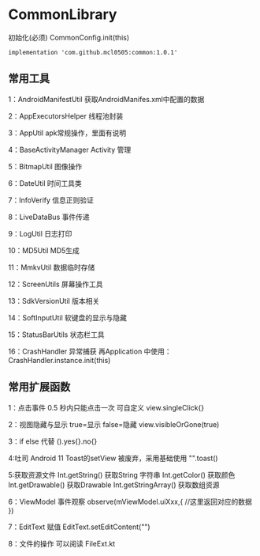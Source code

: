 # CommonLibrary
初始化(必须)
    CommonConfig.init(this)
    
    implementation 'com.github.mcl0505:common:1.0.1'
    
## 常用工具
1：AndroidManifestUtil  获取AndroidManifes.xml中配置的数据

2：AppExecutorsHelper 线程池封装

3：AppUtil  apk常规操作，里面有说明

4：BaseActivityManager  Activity 管理

5：BitmapUtil  图像操作

6：DateUtil  时间工具类

7：InfoVerify  信息正则验证

8：LiveDataBus  事件传递

9：LogUtil  日志打印

10：MD5Util  MD5生成

11：MmkvUtil  数据临时存储

12：ScreenUtils  屏幕操作工具

13：SdkVersionUtil  版本相关

14：SoftInputUtil  软键盘的显示与隐藏

15：StatusBarUtils  状态栏工具

16：CrashHandler  异常捕获  再Application 中使用：CrashHandler.instance.init(this)

## 常用扩展函数
1：点击事件  0.5 秒内只能点击一次  可自定义
    view.singleClick{}
    
2：视图隐藏与显示  true=显示   false=隐藏
    view.visibleOrGone(true)
    
3：if  else  代替 
    ().yes{}.no{}
    
4:吐司  Android 11 Toast的setView 被废弃，采用基础使用
    "".toast()
    
5:获取资源文件
    Int.getString()   获取String 字符串
    Int.getColor()    获取颜色
    Int.getDrawable() 获取Drawable
    Int.getStringArray()  获取数组资源
    
6：ViewModel 事件观察
      observe(mViewModel.uiXxx,{
            //这里返回对应的数据
        })

7：EditText 赋值
    EditText.setEditContent("")
    
8：文件的操作  可以阅读 FileExt.kt


